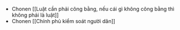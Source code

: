- Chonen [[Luật cần phải công bằng, nếu cái gì không công bằng thì không phải là luật]]
- Chonen [[Chính phủ kiểm soát người dân]]